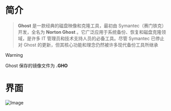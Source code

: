 # 简介
> **Ghost** 是一款经典的磁盘映像和克隆工具，最初由 Symantec（赛门铁克）开发，全名为 **Norton Ghost** 。它广泛应用于系统备份、恢复和磁盘克隆领域，是许多 IT 管理员和技术支持人员的必备工具。尽管 Symantec 已停止对 Ghost 的更新，但其核心功能和理念仍然被许多现代备份工具所继承

> [!WARNING] 
> Ghost 保存的镜像文件为 **.GHO**

# 界面
![Image](<../../../../Resource/Pasted image 20250419164554.png>)
